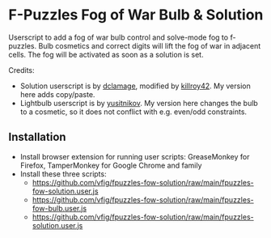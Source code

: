 # F-Puzzles Fog of War Bulb & Solution
Userscript to add a fog of war bulb control and solve-mode fog to f-puzzles. Bulb cosmetics and correct digits will lift the fog of war in adjacent cells. The fog will be activated as soon as a solution is set.

Credits:
- Solution userscript is by [dclamage](https://gist.github.com/dclamage/63cc6241752dbeb1214328f4ae655cf7), modified by [killroy42](https://gist.github.com/killroy42/7c86b25da1c76f7173c51714c2bd615f). My version here adds copy/paste.
- Lightbulb userscript is by [yusitnikov](https://github.com/yusitnikov/fpuzzles-fow-bulb). My version here changes the bulb to a cosmetic, so it does not conflict with e.g. even/odd constraints.

## Installation
- Install browser extension for running user scripts: GreaseMonkey for Firefox, TamperMonkey for Google Chrome and family
- Install these three scripts:
  + https://github.com/vfig/fpuzzles-fow-solution/raw/main/fpuzzles-fow-solution.user.js
  + https://github.com/vfig/fpuzzles-fow-solution/raw/main/fpuzzles-fow-bulb.user.js
  + https://github.com/vfig/fpuzzles-fow-solution/raw/main/fpuzzles-solution.user.js
